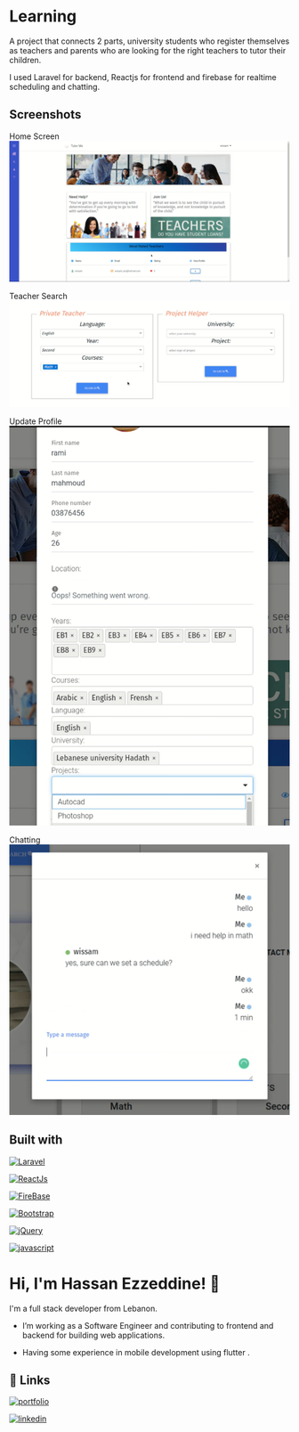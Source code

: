 
# Learning

A project that connects 2 parts, university students who register themselves as teachers and parents who are looking for the right teachers to tutor their children.

I used Laravel for backend, Reactjs for frontend and
firebase for realtime scheduling and chatting.


## Screenshots

Home Screen
![Home](https://github.com/hassan-ezzeddine96/Learning/blob/master/public/home.png?raw=true)

Teacher Search
![Teacher Search](https://github.com/hassan-ezzeddine96/Learning/blob/master/public/Search%20For%20a%20Teacher.png?raw=true)

Update Profile
![Update Profile](https://github.com/hassan-ezzeddine96/Learning/blob/master/public/Update%20Profile.png?raw=true)

Chatting
![Chatting](https://github.com/hassan-ezzeddine96/Learning/blob/master/public/Chatting.png?raw=true)


## Built with

[![Laravel](https://img.shields.io/badge/Laravel-v10-FF2D20?style=for-the-badge&logo=laravel&logoColor=white)](https://laravel.com/)

[![ReactJs](https://img.shields.io/badge/-ReactJs-61DAFB?logo=react&logoColor=white&style=for-the-badge)](https://react.dev/)

[![FireBase](https://img.shields.io/badge/firebase-ffca28?style=for-the-badge&logo=firebase&logoColor=black)](https://firebase.google.com/)

[![Bootstrap](https://img.shields.io/badge/Bootstrap-563D7C?style=for-the-badge&logo=bootstrap&logoColor=white)](https://getbootstrap.com/)

[![jQuery](https://img.shields.io/badge/jQuery-0769AD?style=for-the-badge&logo=jquery&logoColor=white)](https://jquery.com/)

[![javascript](https://shields.io/badge/JavaScript-F7DF1E?logo=JavaScript&logoColor=000&style=flat-square)](https://www.javascript.com/)


# Hi, I'm Hassan Ezzeddine! 👋



I'm a full stack developer from Lebanon.
- I’m working as a Software Engineer and contributing to frontend and backend for building web applications.

- Having some experience in mobile development using flutter .

 


## 🔗 Links
[![portfolio](https://img.shields.io/badge/my_portfolio-000?style=for-the-badge&logo=ko-fi&logoColor=white)](https://hassan-ezzeddine96.github.io/portfolio/)

[![linkedin](https://img.shields.io/badge/linkedin-0A66C2?style=for-the-badge&logo=linkedin&logoColor=white)](https://www.linkedin.com/in/hassan-ezzeddine-b01963171/)


